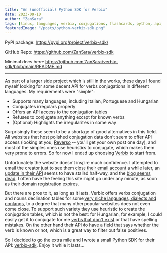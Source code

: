 ```yaml
---
title: "An (unofficial) Python SDK for Verbix"
date: 2023-09-10
author: "ZanSara"
tags: [linux, languages, verbix, conjugations, flashcards, python, api]
featuredImage: "/posts/python-verbix-sdk.png"
---
```


PyPI package: https://pypi.org/project/verbix-sdk/

GitHub Repo: https://github.com/ZanSara/verbix-sdk

Minimal docs here: https://github.com/ZanSara/verbix-sdk/blob/main/README.md

---

As part of a larger side project which is still in the works, these days I found myself looking for some decent API for verbs conjugations in different languages. My requirements were "simple":

- Supports many languages, including Italian, Portuguese and Hungarian
- Conjugates irregulars properly
- Offers an API access to the conjugation tables
- Refuses to conjugate anything except for known verbs
- (Optional) Highlights the irregularities in some way

Surprisingly these seem to be a shortage of good alternatives in this field. All websites that host polished conjugation data don't seem to offer API access (looking at you, [Reverso](https://conjugator.reverso.net) -- you'll get your own post one day), and most of the simples ones use heuristics to conjugate, which makes them very prone to errors. So for now I ended up choosing [Verbix](https://verbix.com) to start from.

Unfortunately the website doesn't inspire much confidence. I attempted to email the creator just to see them [close their email account](https://verbix.com/contact.html) a while later, an [update in their API](https://api.verbix.com/) seems to have stalled half-way, and the [blog seems dead](https://verb-blog.verbix.com/). I often have the feeling this site might go under any minute, as soon as their domain registration expires.

But there are pros to it, as long as it lasts. Verbix offers verbs conjugation and nouns declination tables for some [very niche languages, dialects and conlangs](https://verbix.com/languages/), to a degree that many other popular websites does not even come close. To support such variety they use heuristic to create the conjugation tables, which is not the best: for Hungarian, for example, I could easily get it to conjugate for me [verbs that don't exist](https://verbix.com/webverbix/go.php?T1=meegy&Submit=Go&D1=121&H1=221) or that have spelling mistakes. On the other hand their API do have a field that says whether the verb is known or not, which is a great way to filter out false positives.

So I decided to go the extra mile and I wrote a small Python SDK for their API: [verbix-sdk](https://pypi.org/project/verbix-sdk/). Enjoy it while it lasts...
